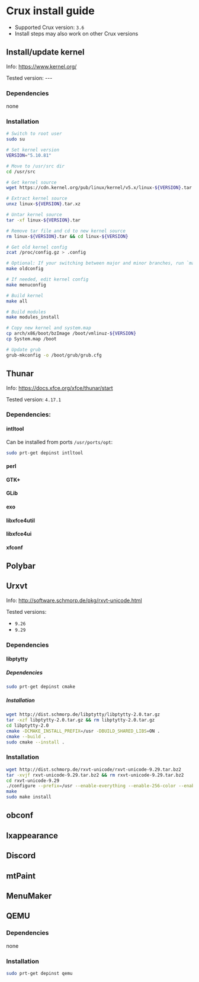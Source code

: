# Crux install guide

- Supported Crux version: `3.6`
- Install steps may also work on other Crux versions

## Install/update kernel

Info: https://www.kernel.org/

Tested version: ---

### Dependencies

none

### Installation

```bash
# Switch to root user
sudo su

# Set kernel version
VERSION="5.10.81"

# Move to /usr/src dir
cd /usr/src

# Get kernel source
wget https://cdn.kernel.org/pub/linux/kernel/v5.x/linux-${VERSION}.tar.xz

# Extract kernel source
unxz linux-${VERSION}.tar.xz

# Untar kernel source
tar -xf linux-${VERSION}.tar

# Remove tar file and cd to new kernel source
rm linux-${VERSION}.tar && cd linux-${VERSION}

# Get old kernel config
zcat /proc/config.gz > .config

# Optional: If your switching between major and minor branches, run `make oldconfig` first to see new kernel features
make oldconfig

# If needed, edit kernel config
make menuconfig

# Build kernel
make all

# Build modules
make modules_install

# Copy new kernel and system.map
cp arch/x86/boot/bzImage /boot/vmlinuz-${VERSION}
cp System.map /boot

# Update grub
grub-mkconfig -o /boot/grub/grub.cfg
```

## Thunar

Info: https://docs.xfce.org/xfce/thunar/start

Tested version: `4.17.1`

### Dependencies:

#### intltool

Can be installed from ports `/usr/ports/opt`:

```bash
sudo prt-get depinst intltool
```

#### perl

<TODO>

#### GTK+

<TODO>

#### GLib

<TODO>

#### exo

<TODO>

#### libxfce4util

<TODO>

#### libxfce4ui

<TODO>

#### xfconf

<TODO>

## Polybar

<TODO>

## Urxvt

Info: http://software.schmorp.de/pkg/rxvt-unicode.html

Tested versions: 
- `9.26`
- `9.29`

### Dependencies

<TODO>

#### libptytty

##### Dependencies

```bash
sudo prt-get depinst cmake
```

##### Installation

```bash
wget http://dist.schmorp.de/libptytty/libptytty-2.0.tar.gz
tar -xzf libptytty-2.0.tar.gz && rm libptytty-2.0.tar.gz
cd libptytty-2.0
cmake -DCMAKE_INSTALL_PREFIX=/usr -DBUILD_SHARED_LIBS=ON .
cmake --build .
sudo cmake --install .
```

### Installation

```bash
wget http://dist.schmorp.de/rxvt-unicode/rxvt-unicode-9.29.tar.bz2
tar -xvjf rxvt-unicode-9.29.tar.bz2 && rm rxvt-unicode-9.29.tar.bz2
cd rxvt-unicode-9.29
./configure --prefix=/usr --enable-everything --enable-256-color --enable-text-blink --enable-fading --enable-font-styles --enable-pixbuf --enable-iso14755 --enable-mousewheel --enable-perl --enable-unicode3 --enable-xft
make
sudo make install
```

## obconf

<TODO>

## lxappearance

<TODO>

## Discord

<TODO>

## mtPaint

<TODO>

## MenuMaker

<TODO>

## QEMU

### Dependencies

none

### Installation

```bash
sudo prt-get depinst qemu
```

